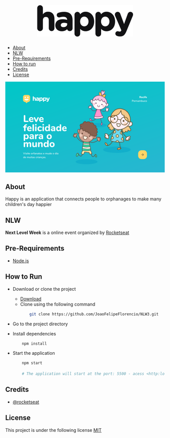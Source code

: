 <h1 align="center">
    <img alt="Happy" title="Happy" src=".github/logo.svg" />
</h1>

- [About](#about)
- [NLW](#nlw)
- [Pre-Requirements](#requirements)
- [How to run](#how-to-run)
- [Credits](#credits)
- [License](#license)

<p align="center"><img src="./.github/Home.svg" /></p>

## About

Happy is an application that connects people to orphanages to make many children's day happier

## NLW
**Next Level Week** is a online event organized by [Rocketseat](https://rocketseat.com.br)

## Pre-Requirements

- [Node.js](https://nodejs.org/en)

## How to Run

- Download or clone the project

    - [Download](https://github.com/JoaoFelipeFlorencio/NLW3/archive/master.zip)
    - Clone using the following command
        ```bash
            git clone https://github.com/JoaoFelipeFlorencio/NLW3.git
        ```
- Go to the project directory
- Install dependencies
    ```bash
        npm install
    ```
- Start the application
    ```bash
        npm start

        # The application will start at the port: 5500 - acess <http:localhost:5500>
    ```

## Credits
- [@rocketseat](https://github.com/Rocketseat)

## License

This project is under the following license [MIT](./LICENSE)